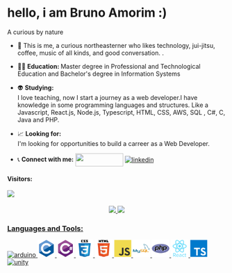 <h1> hello, i am Bruno Amorim :)</h1>
A curious by nature

- :cactus: This is me, a curious northeasterner who likes technology, jui-jitsu, coffee, music of all kinds, and good conversation. .  

- 👨‍🎓 <strong> Education:  </strong> Master degree in Professional and Technological Education and Bachelor's degree in Information Systems </br>

- :alien: <strong> Studying: </strong> </br> I love teaching, now I start a journey as a web developer.I have knowledge in some programming languages and structures.  Like a Javascript, React.js, Node.js, Typescript, HTML, CSS, AWS, SQL , C#, C, Java and PHP.

- 📈 <strong> Looking for: </strong> </br> I'm looking for opportunities to build a carreer as a Web Developer.

- 📞 <strong align="left">Connect with me:</strong>    [<img src="https://img.shields.io/badge/Gmail-D14836?style=for-the-badge&logo=gmail&logoColor=white" height="30" width="110" align ="center">](mailto:brunno00amorim@gmail.com)
<a href="https://www.linkedin.com/in/brunoamorimramos/" target="blank"><img align="center" src="https://img.shields.io/badge/LinkedIn-0077B5?style=for-the-badge&logo=linkedin&logoColor=white" alt="linkedin" height="30" width="110" /></a>

<div>  
  <h4> Visitors:</h4>
  <img src="https://profile-counter.glitch.me/Brunno0/count.svg">
</div>

<br/>

<div align="center">
  <a href="https://github.com/Brunno0">
  <img height="180em" src="https://github-readme-stats.vercel.app/api?username=Brunno0&show_icons=true&theme=dark&include_all_commits=true&count_private=true"/>
  <img height="180em" src="https://github-readme-stats.vercel.app/api/top-langs/?username=Brunno0&layout=compact&langs_count=8&theme=dark"/>
</div>
   
<p align="left">
</p>

<h3 align="left">Languages and Tools:</h3>

  <div align="center">
  <p align="left">
 <a href="https://www.arduino.cc/" target="_blank" rel="noreferrer"> 
    <img src="https://cdn.worldvectorlogo.com/logos/arduino-1.svg" alt="arduino" width="40" height="40"/> </a> <a href="https://www.cprogramming.com/" target="_blank" rel="noreferrer"> 
    <img src="https://raw.githubusercontent.com/devicons/devicon/master/icons/c/c-original.svg" alt="c" width="40" height="40"/> </a> <a href="https://www.w3schools.com/cs/" target="_blank" rel="noreferrer">
    <img src="https://raw.githubusercontent.com/devicons/devicon/master/icons/csharp/csharp-original.svg" alt="csharp" width="40" height="40"/> </a> <a href="https://www.w3schools.com/css/" target="_blank" rel="noreferrer"> 
  <img src="https://raw.githubusercontent.com/devicons/devicon/master/icons/css3/css3-original-wordmark.svg" alt="css3" width="40" height="40"/> </a> <a href="https://www.w3.org/html/" target="_blank" rel="noreferrer"> 
  <img src="https://raw.githubusercontent.com/devicons/devicon/master/icons/html5/html5-original-wordmark.svg" alt="html5" width="40" height="40"/> </a> <a href="https://developer.mozilla.org/en-US/docs/Web/JavaScript" target="_blank" rel="noreferrer">
  <img src="https://raw.githubusercontent.com/devicons/devicon/master/icons/javascript/javascript-original.svg" alt="javascript" width="40" height="40"/> </a> <a href="https://www.mysql.com/" target="_blank" rel="noreferrer"> 
  <img src="https://raw.githubusercontent.com/devicons/devicon/master/icons/mysql/mysql-original-wordmark.svg" alt="mysql" width="40" height="40"/> </a> <a href="https://www.php.net" target="_blank" rel="noreferrer"> 
  <img src="https://raw.githubusercontent.com/devicons/devicon/master/icons/php/php-original.svg" alt="php" width="40" height="40"/> </a> <a href="https://reactjs.org/" target="_blank" rel="noreferrer">
  <img src="https://raw.githubusercontent.com/devicons/devicon/master/icons/react/react-original-wordmark.svg" alt="react" width="40" height="40"/> </a> <a href="https://www.typescriptlang.org/" target="_blank" rel="noreferrer">
  <img src="https://raw.githubusercontent.com/devicons/devicon/master/icons/typescript/typescript-original.svg" alt="typescript" width="40" height="40"/> </a> <a href="https://unity.com/" target="_blank" rel="noreferrer">
  <img src="https://www.vectorlogo.zone/logos/unity3d/unity3d-icon.svg" alt="unity" width="40" height="40"/> </a> </p>
    </div>
</div>
